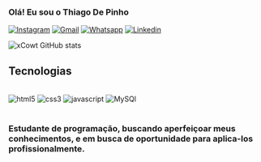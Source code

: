 
### Olá! Eu sou o Thiago De Pinho 

[![Instagram](https://img.shields.io/badge/Instagram-E4405F?style=for-the-badge&logo=instagram&logoColor=white)](https://www.instagram.com/thiago.de.pinho/)
[![Gmail](https://img.shields.io/badge/Gmail-D14836?style=for-the-badge&logo=gmail&logoColor=white
)](https://criarmeulink.com.br/u/1706972362)
[![Whatsapp](https://img.shields.io/badge/WhatsApp-25D366?style=for-the-badge&logo=whatsapp&logoColor=white
)](https://is.gd/8bwSCk)
[![Linkedin](https://img.shields.io/badge/LinkedIn-0077B5?style=for-the-badge&logo=linkedin&logoColor=white
)]([https://www.linkedin.com/in/thiago-vargas-2493a42b1/](https://www.linkedin.com/in/thiago-vargas-245aab327/))

![xCowt GitHub stats](https://github-readme-stats.vercel.app/api?username=xCowt&show_icons=true&theme=tokyonight)

## Tecnologias

<div style="display: inline_block"><br/>
 <img alt="html5" src="https://img.shields.io/badge/HTML5-E34F26?style=for-the-badge&logo=html5&logoColor=white">
 <img alt="css3" src="https://img.shields.io/badge/CSS3-1572B6?style=for-the-badge&logo=css3&logoColor=white">
 <img alt="javascript" src="https://img.shields.io/badge/JavaScript-323330?style=for-the-badge&logo=javascript&logoColor=F7DF1E">
 <img alt="MySQl" src="https://img.shields.io/badge/MySQL-00000F?style=for-the-badge&logo=mysql&logoColor=white">
</div><br/>

### Estudante de programação, buscando aperfeiçoar meus conhecimentos, e em busca de oportunidade para aplica-los profissionalmente.
